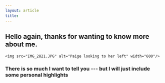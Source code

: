 ```yaml
---
layout: article
title: 
---
```

## Hello again, thanks for wanting to know more about me. 


<p align="center">
	
	<img src="IMG_2821.JPG" alt="Paige looking to her left" width="600"/>

</p>


### There is so much I want to tell you --- but I will just include some personal highlights

